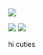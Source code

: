 # 
![](https://cdn.discordapp.com/attachments/734261035049025617/1253523651370942544/cooltext460622769699506.gif?ex=66762a5f&is=6674d8df&hm=019cb0da1ea62f9679e26c565e8ead65c43e5a685b7b2cd96cd40d9a8b326208&)

![](https://media1.tenor.com/m/-UGJz_cQm5kAAAAC/baseball-anime.gif)
![](https://media1.tenor.com/m/2HxG1M-nxWQAAAAd/ryan-gosling.gif)

 hi cuties
